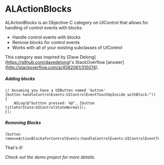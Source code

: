 # ALActionBlocks

ALActionBlocks is an Objective-C category on UIControl that allows for handling of control events with blocks.

- Handle control events with blocks
- Remove blocks for control events
- Works with all of your existing subclasses of UIControl

This category was inspired by [Dave Delong] (https://github.com/davedelong)'s StackOverflow [answer] (http://stackoverflow.com/a/4582061/315074).

##### Adding blocks

```objc
// Assuming you have a UIButton named 'button'
[button handleControlEvents:UIControlEventTouchUpInside withBlock:^() {
    NSLog(@"buttton pressed: %@", [button titleForState:UIControlStateNormal]);
}];
```

##### Removing Blocks

```objc
[button removeActionBlocksForControlEvents:handleControlEvents:UIControlEventTouchUpInside];
```

That's it!


*Check out the demo project for more details.*